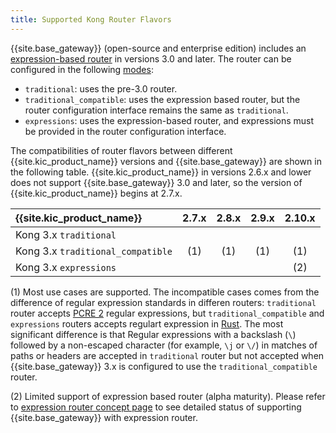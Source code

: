 ```yaml
---
title: Supported Kong Router Flavors
---
```



{{site.base_gateway}} (open-source and enterprise edition) includes an [expression-based router][gateway-expression-router] in versions 3.0 and later.
The router can be configured in the following [modes][gateway-router-flavor]:

- `traditional`: uses the pre-3.0 router.
- `traditional_compatible`: uses the expression based router, but the router configuration interface remains the same as `traditional`.
- `expressions`: uses the expression-based router, and expressions must be provided in the router configuration interface.

The compatibilities of router flavors between different {{site.kic_product_name}} versions and {{site.base_gateway}} are shown in the following table.
{{site.kic_product_name}} in versions 2.6.x and lower does not support {{site.base_gateway}} 3.0 and later, so the version of {{site.kic_product_name}} begins at 2.7.x.

| {{site.kic_product_name}}          |             2.7.x              |             2.8.x              |             2.9.x              |           2.10.x               |
|:-----------------------------------|:------------------------------:|:------------------------------:|:------------------------------:|:------------------------------:|
| Kong 3.x  `traditional`            |  <i class="fa fa-check"></i>   |  <i class="fa fa-check"></i>   |  <i class="fa fa-check"></i>   | <i class="fa fa-check"></i>    |
| Kong 3.x  `traditional_compatible` | <i class="fa fa-check"></i>(1) | <i class="fa fa-check"></i>(1) | <i class="fa fa-check"></i>(1) | <i class="fa fa-check"></i>(1) | 
| Kong 3.x  `expressions`            |  <i class="fa fa-times"></i>   |  <i class="fa fa-times"></i>   |  <i class="fa fa-times"></i>   | <i class="fa fa-times"></i>(2) |

(1) Most use cases are supported. The incompatible cases comes from the difference of regular expression standards in differen routers:
`traditional` router accepts [PCRE 2][pcre-2-regex] regular expressions, but `traditional_compatible` and `expressions` routers accepts regulart expression in [Rust][rust-regex].
The most significant difference is that Regular expressions with a backslash (`\`) followed by a non-escaped character (for example, `\j` or `\/`) in matches of paths or headers
are accepted in `traditional` router but not accepted when {{site.base_gateway}} 3.x is configured to use the `traditional_compatible` router.

(2) Limited support of expression based router (alpha maturity). Please refer to [expression router concept page][kic-expression-router-2-10]
to see detailed status of supporting {{site.base_gateway}} with expression router.

[gateway-expression-router]:/gateway/latest/key-concepts/routes/expressions/
[gateway-router-flavor]:/gateway/latest/reference/configuration/#router_flavor
[pcre-2-regex]:https://www.pcre.org/current/doc/html/pcre2syntax.html
[rust-regex]:https://docs.rs/regex/latest/regex/
[kic-expression-router-2-10]:/kubernetes-ingress-controller/2.10.x/concepts/expression-based-router
